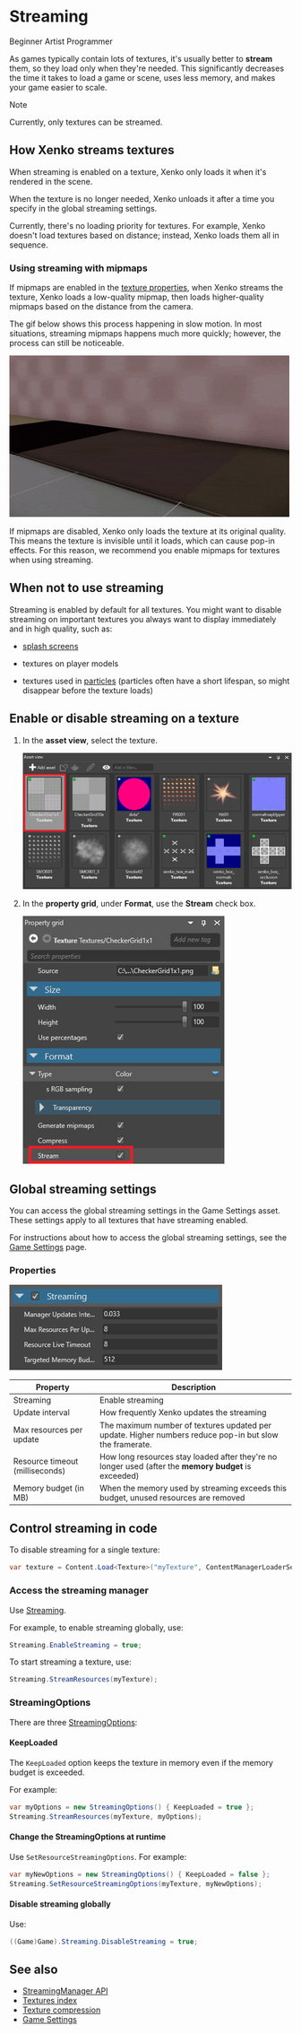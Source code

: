 # Streaming

<span class="label label-doc-level">Beginner</span>
<span class="label label-doc-audience">Artist</span>
<span class="label label-doc-audience">Programmer</span>

As games typically contain lots of textures, it's usually better to **stream** them, so they load only when they're needed. This significantly decreases the time it takes to load a game or scene, uses less memory, and makes your game easier to scale.

>[!Note]
>Currently, only textures can be streamed.

## How Xenko streams textures

When streaming is enabled on a texture, Xenko only loads it when it's rendered in the scene.

When the texture is no longer needed, Xenko unloads it after a time you specify in the global streaming settings.

Currently, there's no loading priority for textures. For example, Xenko doesn't load textures based on distance; instead, Xenko loads them all in sequence.

### Using streaming with mipmaps

If mipmaps are enabled in the [texture properties](index.md), when Xenko streams the texture, Xenko loads a low-quality mipmap, then loads higher-quality mipmaps based on the distance from the camera.

The gif below shows this process happening in slow motion. In most situations, streaming mipmaps happens much more quickly; however, the process can still be noticeable.

![Texture loading](media/loading-texture.gif)

If mipmaps are disabled, Xenko only loads the texture at its original quality. This means the texture is invisible until it loads, which can cause pop-in effects. For this reason, we recommend you enable mipmaps for textures when using streaming.

## When **not** to use streaming

Streaming is enabled by default for all textures. You might want to disable streaming on important textures you always want to display immediately and in high quality, such as:

* [splash screens](../../game-studio/splash-screen.md)

* textures on player models

* textures used in [particles](../../particles/index.md) (particles often have a short lifespan, so might disappear before the texture loads)

## Enable or disable streaming on a texture

1. In the **asset view**, select the texture.

    ![Select normal map texture](media/select-texture.png)

2. In the **property grid**, under **Format**, use the **Stream** check box.

    ![Enable streaming](media/enable-streaming.png)

## Global streaming settings

You can access the global streaming settings in the Game Settings asset. These settings apply to all textures that have streaming enabled.

For instructions about how to access the global streaming settings, see the [Game Settings](../../game-studio/game-settings.md) page.

### Properties

![Streaming settings](../../game-studio/media/streaming-settings.png)

| Property             | Description
|----------------------|------------
| Streaming            | Enable streaming
| Update interval | How frequently Xenko updates the streaming
| Max resources per update | The maximum number of textures updated per update. Higher numbers reduce pop-in but slow the framerate.
| Resource timeout (milliseconds)| How long resources stay loaded after they're no longer used (after the **memory budget** is exceeded)
| Memory budget (in MB) | When the memory used by streaming exceeds this budget, unused resources are removed

## Control streaming in code

To disable streaming for a single texture:

```cs
var texture = Content.Load<Texture>("myTexture", ContentManagerLoaderSettings.StreamingDisabled);
```

### Access the streaming manager

Use [Streaming](xref:SiliconStudio.Xenko.Streaming).

For example, to enable streaming globally, use:

```cs
Streaming.EnableStreaming = true;
```

To start streaming a texture, use:

```cs
Streaming.StreamResources(myTexture);
```

### StreamingOptions

There are three [StreamingOptions](xref:SiliconStudio.Xenko.Streaming.StreamingOptions):

#### KeepLoaded

The `KeepLoaded` option keeps the texture in memory even if the memory budget is exceeded.

For example:

```cs
var myOptions = new StreamingOptions() { KeepLoaded = true };
Streaming.StreamResources(myTexture, myOptions);
```

#### Change the StreamingOptions at runtime

Use `SetResourceStreamingOptions`. For example:

```cs
var myNewOptions = new StreamingOptions() { KeepLoaded = false };
Streaming.SetResourceStreamingOptions(myTexture, myNewOptions);
```

#### Disable streaming globally

Use:

```cs
((Game)Game).Streaming.DisableStreaming = true;
```

## See also

* [StreamingManager API](xref:SiliconStudio.Xenko.Streaming.StreamingManager)
* [Textures index](index.md)
* [Texture compression](compression.md)
* [Game Settings](../../game-studio/game-settings.md)